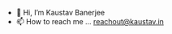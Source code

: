 - 👋 Hi, I’m Kaustav Banerjee
- 📫 How to reach me ... reachout@kaustav.in

<!---
kaustavb12/kaustavb12 is a ✨ special ✨ repository because its `README.md` (this file) appears on your GitHub profile.
You can click the Preview link to take a look at your changes.
--->
